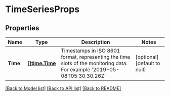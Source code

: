 # TimeSeriesProps

## Properties
Name | Type | Description | Notes
------------ | ------------- | ------------- | -------------
**Time** | [**[]time.Time**](time.Time.md) | Timestamps in ISO 8601 format, representing the time slots of the monitoring data. For example &#x27;2019-05-08T05:30:30.26Z&#x27; | [optional] [default to null]

[[Back to Model list]](../README.md#documentation-for-models) [[Back to API list]](../README.md#documentation-for-api-endpoints) [[Back to README]](../README.md)

